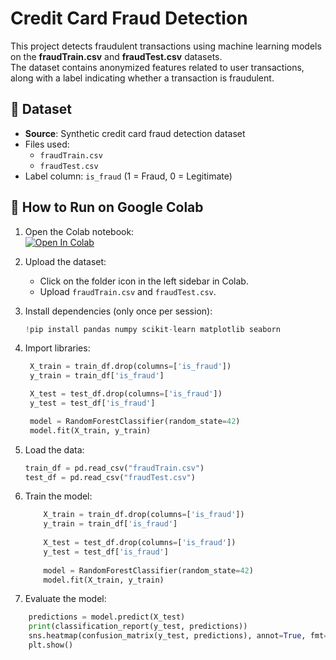 # Credit Card Fraud Detection

This project detects fraudulent transactions using machine learning models on the **fraudTrain.csv** and **fraudTest.csv** datasets.  
The dataset contains anonymized features related to user transactions, along with a label indicating whether a transaction is fraudulent.

## 📂 Dataset
- **Source**: Synthetic credit card fraud detection dataset
- Files used:
  - `fraudTrain.csv`
  - `fraudTest.csv`
- Label column: `is_fraud` (1 = Fraud, 0 = Legitimate)

## 🚀 How to Run on Google Colab

1. Open the Colab notebook:  
   [![Open In Colab](https://colab.research.google.com/assets/colab-badge.svg)](YOUR_COLAB_NOTEBOOK_LINK)

2. Upload the dataset:
   - Click on the folder icon in the left sidebar in Colab.
   - Upload `fraudTrain.csv` and `fraudTest.csv`.

3. Install dependencies (only once per session):
   ```python
   !pip install pandas numpy scikit-learn matplotlib seaborn
4. Import libraries:
   ```python
    X_train = train_df.drop(columns=['is_fraud'])
    y_train = train_df['is_fraud']

    X_test = test_df.drop(columns=['is_fraud'])
    y_test = test_df['is_fraud']

    model = RandomForestClassifier(random_state=42)
    model.fit(X_train, y_train)

5. Load the data:
   ```python
   train_df = pd.read_csv("fraudTrain.csv")
   test_df = pd.read_csv("fraudTest.csv")
6. Train the model:
   ```python
       X_train = train_df.drop(columns=['is_fraud'])
       y_train = train_df['is_fraud']
    
       X_test = test_df.drop(columns=['is_fraud'])
       y_test = test_df['is_fraud']
    
       model = RandomForestClassifier(random_state=42)
       model.fit(X_train, y_train)
7. Evaluate the model:
```python
    predictions = model.predict(X_test)
    print(classification_report(y_test, predictions))
    sns.heatmap(confusion_matrix(y_test, predictions), annot=True, fmt='d', cmap='Blues')
    plt.show()


